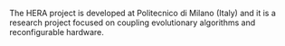 The HERA project is developed at Politecnico di Milano (Italy) and it is a research project focused on coupling evolutionary algorithms and reconfigurable hardware.